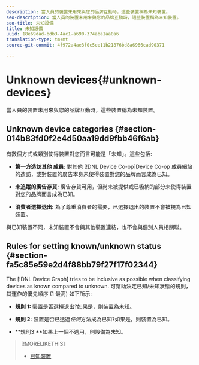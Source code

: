 ```yaml
---
description: 當人員的裝置未用來與您的品牌互動時，這些裝置稱為未知裝置。
seo-description: 當人員的裝置未用來與您的品牌互動時，這些裝置稱為未知裝置。
seo-title: 未知設備
title: 未知設備
uuid: 18e69dad-bdb3-4ac1-a690-374aba1aa0a6
translation-type: tm+mt
source-git-commit: 4f972a4ae3f0c5ee11b21876bd8a6966cad90371

---
```



# Unknown devices{#unknown-devices}

當人員的裝置未用來與您的品牌互動時，這些裝置稱為未知裝置。

## Unknown device categories {#section-014b83fd0f2e4d50aa19dd9fbb46f6ab}

有數個方式或類別使得裝置對您而言可能是「未知」。這些包括:

* **第一方造訪其他 成員:** 對其他 [!DNL Device Co-op]Device Co-op 成員網站的造訪，或對裝置的廣告本身未使得裝置對您的品牌而言成為已知。

* **未追蹤的廣告存貨:** 廣告存貨可用，但尚未被提供或已吸納的部分未使得裝置對您的品牌而言成為已知。
* **消費者選擇退出:** 為了尊重消費者的需要，已選擇退出的裝置不會被視為已知裝置。

與已知裝置不同，未知裝置不會與其他裝置連結，也不會與個別人員相關聯。

## Rules for setting known/unknown status {#section-fa5c85e59e2d4f88bb79f27f17f02344}

The [!DNL Device Graph] tries to be inclusive as possible when classifying devices as known compared to unknown. 可幫助決定已知/未知狀態的規則，其運作的優先順序 (1 最高) 如下所示:

* **規則 1:** 裝置是否選擇退出?如果是，則裝置為未知。
* **規則 2:** 裝置是否已透過&#x200B;*任何*&#x200B;方法成為已知?如果是，則裝置為已知。

* **規則3:**如果上一個不適用，則設備為未知。

>[!MORELIKETHIS]
>
>* [已知裝置](../processes/known-device.md#concept-8e87c276819a48bfac5cef10b45216d1)

